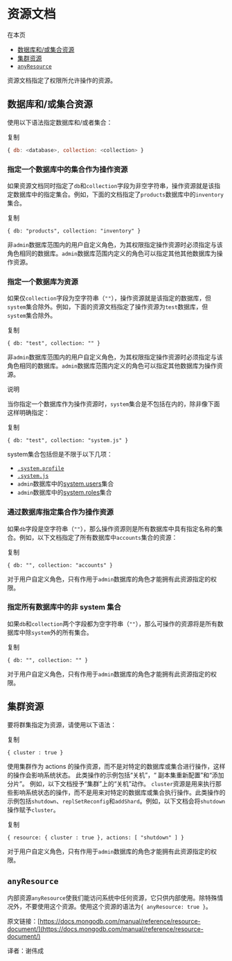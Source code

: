 # 资源文档

在本页

* [数据库和/或集合资源](https://docs.mongodb.com/manual/reference/resource-document/#database-and-or-collection-resource)
* [集群资源](https://docs.mongodb.com/manual/reference/resource-document/#cluster-resource)
* [`anyResource`](https://docs.mongodb.com/manual/reference/resource-document/#anyresource)

资源文档指定了权限所允许操作的资源。

## 数据库和/或集合资源

使用以下语法指定数据库和/或者集合：

复制

```javascript
{ db: <database>, collection: <collection> }
```

### 指定一个数据库中的集合作为操作资源

如果资源文档同时指定了`db`和`collection`字段为非空字符串，操作资源就是该指定数据库中的指定集合。例如，下面的文档指定了`products`数据库中的`inventory`集合。

复制

```text
{ db: "products", collection: "inventory" }
```

非`admin`数据库范围内的用户自定义角色，为其权限指定操作资源时必须指定与该角色相同的数据库。`admin`数据库范围内定义的角色可以指定其他其他数据库为操作资源。

### 指定一个数据库为资源

如果仅`collection`字段为空字符串（`""`），操作资源就是该指定的数据库，但`system`集合除外。例如，下面的资源文档指定了操作资源为`test`数据库，但`system`集合除外。

复制

```text
{ db: "test", collection: "" }
```

非`admin`数据库范围内的用户自定义角色，为其权限指定操作资源时必须指定与该角色相同的数据库。`admin`数据库范围内定义的角色可以指定其他数据库为操作资源。

说明

当你指定一个数据库作为操作资源时，`system`集合是不包括在内的，除非像下面这样明确指定：

复制

```text
{ db: "test", collection: "system.js" }
```

system集合包括但是不限于以下几项：

* [`.system.profile`](https://docs.mongodb.com/manual/reference/system-collections/#.system.profile)
* [`.system.js`](https://docs.mongodb.com/manual/reference/system-collections/#.system.js)
* `admin`数据库中的[system.users](https://docs.mongodb.com/manual/reference/system-users-collection/)集合
* `admin`数据库中的[system.roles](https://docs.mongodb.com/manual/reference/system-roles-collection/)集合

### 通过数据库指定集合作为操作资源

如果`db`字段是空字符串（`""`），那么操作资源则是所有数据库中具有指定名称的集合。例如，以下文档指定了所有数据库中`accounts`集合的资源：

复制

```text
{ db: "", collection: "accounts" }
```

对于用户自定义角色，只有作用于`admin`数据库的角色才能拥有此资源指定的权限。

### 指定所有数据库中的非 system 集合

如果`db`和`collection`两个字段都为空字符串（`""`），那么可操作的资源将是所有数据库中除`system`外的所有集合。

复制

```text
{ db: "", collection: "" }
```

对于用户自定义角色，只有作用于`admin`数据库的角色才能拥有此资源指定的权限。

## 集群资源

要将群集指定为资源，请使用以下语法：

复制

```text
{ cluster : true }
```

使用集群作为 actions 的操作资源，而不是对特定的数据库或集合进行操作，这样的操作会影响系统状态。 此类操作的示例包括“关机”，“ 副本集重新配置”和“添加分片”。 例如，以下文档授予“集群”上的“关机”动作。 `cluster`资源是用来执行那些影响系统状态的操作，而不是用来对特定的数据库或集合执行操作。此类操作的示例包括`shutdown`、`replSetReconfig`和`addShard`。例如，以下文档会将`shutdown`操作赋予`cluster`。

复制

```text
{ resource: { cluster : true }, actions: [ "shutdown" ] }
```

对于用户自定义角色，只有作用于`admin`数据库的角色才能拥有此资源指定的权限。

## `anyResource`

内部资源`anyResource`使我们能访问系统中任何资源，它只供内部使用。除特殊情况外，不要使用这个资源。使用这个资源的语法为`{ anyResource: true }`。

原文链接：[https://docs.mongodb.com/manual/reference/resource-document/](https://docs.mongodb.com/manual/reference/resource-document/)

译者：谢伟成

